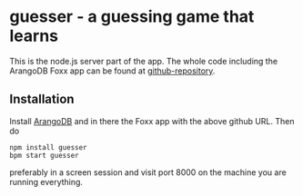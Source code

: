 guesser - a guessing game that learns
=====================================

This is the node.js server part of the app. The whole code including
the ArangoDB Foxx app can be found at
[github-repository](https://github.com/neunhoef/guesser).

Installation
------------

Install [ArangoDB](http://www.arangodb.com) and in there the Foxx app
with the above github URL. Then do

    npm install guesser
    bpm start guesser

preferably in a screen session and visit port 8000 on the machine you
are running everything.
